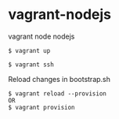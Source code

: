 # vagrant-nodejs
vagrant node nodejs

```
$ vagrant up

$ vagrant ssh
```

Reload changes in bootstrap.sh
```
$ vagrant reload --provision
OR
$ vagrant provision
```


